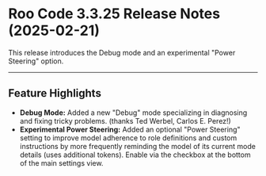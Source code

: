 # Roo Code 3.3.25 Release Notes (2025-02-21)

This release introduces the Debug mode and an experimental "Power Steering" option.

---

## Feature Highlights

*   **Debug Mode:** Added a new "Debug" mode specializing in diagnosing and fixing tricky problems. (thanks Ted Werbel, Carlos E. Perez!)
*   **Experimental Power Steering:** Added an optional "Power Steering" setting to improve model adherence to role definitions and custom instructions by more frequently reminding the model of its current mode details (uses additional tokens). Enable via the checkbox at the bottom of the main settings view.